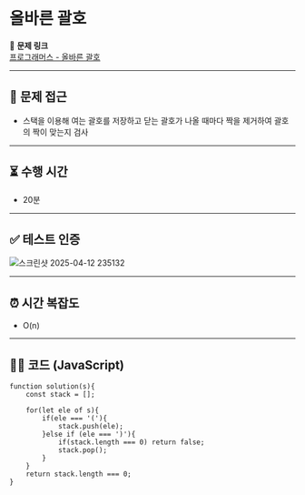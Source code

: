 # 올바른 괄호

📌 **문제 링크**  
[프로그래머스 - 올바른 괄호](https://school.programmers.co.kr/learn/courses/30/lessons/12909?language=javascript)

---

## 📍 문제 접근  
- 스택을 이용해 여는 괄호를 저장하고 닫는 괄호가 나올 때마다 짝을 제거하여 괄호의 짝이 맞는지 검사

---

## ⏳ 수행 시간  
- 20분

---

## ✅ 테스트 인증  
![스크린샷 2025-04-12 235132](https://github.com/user-attachments/assets/560a3042-442b-4a16-b5f5-c59413117117)


---

## ⏰ 시간 복잡도  
- O(n)

---

## 🧑‍💻 코드 (JavaScript)


```
function solution(s){
    const stack = [];
    
    for(let ele of s){
        if(ele === '('){
            stack.push(ele);
        }else if (ele === ')'){
            if(stack.length === 0) return false;
            stack.pop();
        }
    }
    return stack.length === 0;
}
```   
